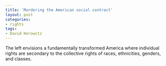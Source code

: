 ```yaml
---
title: 'Murdering the American social contract'
layout: post
categories:
- rights
tags:
- David Horowitz
---
```


The left envisions a fundamentally transformed America where individual rights are secondary to the collective rights of races, ethnicities, genders, and classes.